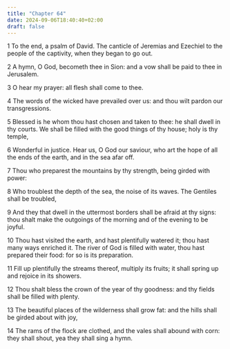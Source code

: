```yaml
---
title: "Chapter 64"
date: 2024-09-06T18:40:40+02:00
draft: false
---
```




1 To the end, a psalm of David. The canticle of Jeremias and Ezechiel to the people of the captivity, when they began to go out.

2 A hymn, O God, becometh thee in Sion: and a vow shall be paid to thee in Jerusalem.

3 O hear my prayer: all flesh shall come to thee.

4 The words of the wicked have prevailed over us: and thou wilt pardon our transgressions.

5 Blessed is he whom thou hast chosen and taken to thee: he shall dwell in thy courts. We shall be filled with the good things of thy house; holy is thy temple,

6 Wonderful in justice. Hear us, O God our saviour, who art the hope of all the ends of the earth, and in the sea afar off.

7 Thou who preparest the mountains by thy strength, being girded with power:

8 Who troublest the depth of the sea, the noise of its waves. The Gentiles shall be troubled,

9 And they that dwell in the uttermost borders shall be afraid at thy signs: thou shalt make the outgoings of the morning and of the evening to be joyful.

10 Thou hast visited the earth, and hast plentifully watered it; thou hast many ways enriched it. The river of God is filled with water, thou hast prepared their food: for so is its preparation.

11 Fill up plentifully the streams thereof, multiply its fruits; it shall spring up and rejoice in its showers.

12 Thou shalt bless the crown of the year of thy goodness: and thy fields shall be filled with plenty.

13 The beautiful places of the wilderness shall grow fat: and the hills shall be girded about with joy,

14 The rams of the flock are clothed, and the vales shall abound with corn: they shall shout, yea they shall sing a hymn.

